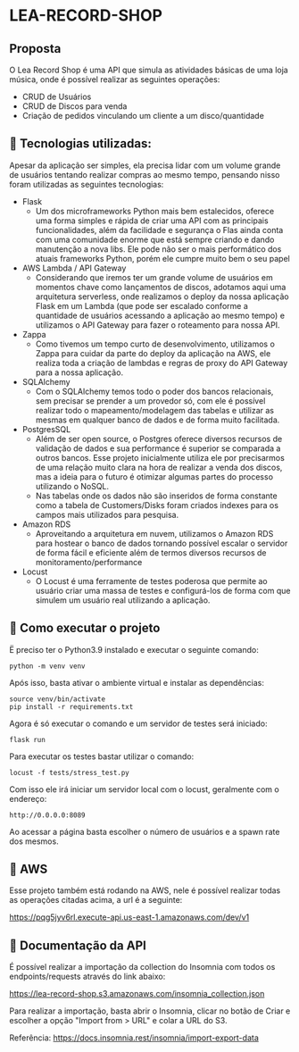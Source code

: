 # LEA-RECORD-SHOP

## Proposta

O Lea Record Shop é uma API que simula as atividades básicas de uma loja música, onde é possível realizar as seguintes operações:

- CRUD de Usuários
- CRUD de Discos para venda
- Criação de pedidos vinculando um cliente a um disco/quantidade

## 🧱 Tecnologias utilizadas:

Apesar da aplicação ser simples, ela precisa lidar com um volume grande de usuários tentando realizar compras ao mesmo tempo, pensando nisso foram utilizadas as seguintes tecnologias:

- Flask
    - Um dos microframeworks Python mais bem estalecidos, oferece uma forma simples e rápida de criar uma API com as principais funcionalidades, além da facilidade e segurança o Flas ainda conta com uma comunidade enorme que está sempre criando e dando manutenção a nova libs. Ele pode não ser o mais performático dos atuais frameworks Python, porém ele cumpre muito bem o seu papel
- AWS Lambda / API Gateway
    - Considerando que iremos ter um grande volume de usuários em momentos chave como lançamentos de discos, adotamos aqui uma arquitetura serverless, onde realizamos o deploy da nossa aplicação Flask em um Lambda (que pode ser escalado conforme a quantidade de usuários acessando a aplicação ao mesmo tempo) e utilizamos o API Gateway para fazer o roteamento para nossa API.
- Zappa
    - Como tivemos um tempo curto de desenvolvimento, utilizamos o Zappa para cuidar da parte do deploy da aplicação na AWS, ele realiza toda a criação de lambdas e regras de proxy do API Gateway para a nossa aplicação.
- SQLAlchemy
    - Com o SQLAlchemy temos todo o poder dos bancos relacionais, sem precisar se prender a um provedor só, com ele é possível realizar todo o mapeamento/modelagem das tabelas e utilizar as mesmas em qualquer banco de dados e de forma muito facilitada.
- PostgresSQL
    - Além de ser open source, o Postgres oferece diversos recursos de validação de dados e sua performance é superior se comparada a outros bancos. Esse projeto inicialmente utiliza ele por precisarmos de uma relação muito clara na hora de realizar a venda dos discos, mas a ideia para o futuro é otimizar algumas partes do processo utilizando o NoSQL.
    - Nas tabelas onde os dados não são inseridos de forma constante como a tabela de Customers/Disks foram criados indexes para os campos mais utilizados para pesquisa.
- Amazon RDS
    - Aproveitando a arquitetura em nuvem, utilizamos o Amazon RDS para hostear o banco de dados tornando possível escalar o servidor de forma fácil e eficiente além de termos diversos recursos de monitoramento/performance
- Locust
    - O Locust é uma ferramente de testes poderosa que permite ao usuário criar uma massa de testes e configurá-los de forma com que simulem um usuário real utilizando a aplicação.

## 🚀 Como executar o projeto

Ë preciso ter o Python3.9 instalado e executar o seguinte comando:

    python -m venv venv

Após isso, basta ativar o ambiente virtual e instalar as dependências:

    source venv/bin/activate
    pip install -r requirements.txt

Agora é só executar o comando e um servidor de testes será iniciado:

    flask run

Para executar os testes bastar utilizar o comando:

    locust -f tests/stress_test.py

Com isso ele irá iniciar um servidor local com o locust, geralmente com o endereço:

    http://0.0.0.0:8089

Ao acessar a página basta escolher o número de usuários e a spawn rate dos mesmos.

## 🎲 AWS

Esse projeto também está rodando na AWS, nele é possível realizar todas as operações citadas acima, a url é a seguinte:

https://pqg5jyv6rl.execute-api.us-east-1.amazonaws.com/dev/v1

## 🧭 Documentação da API

É possível realizar a importação da collection do Insomnia com todos os endpoints/requests através do link abaixo:

https://lea-record-shop.s3.amazonaws.com/insomnia_collection.json

Para realizar a importação, basta abrir o Insomnia, clicar no botão de Criar e escolher a opção "Import from > URL" e colar a URL do S3.

Referência: https://docs.insomnia.rest/insomnia/import-export-data
